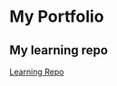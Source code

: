# My Portfolio
## My learning repo
<a href="http://mhtattersall.github.io/learning"> Learning Repo </a>
